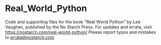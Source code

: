 # Real_World_Python
Code and supporting files for the book "Real World Python" by Lee Vaughan, published by the No Starch Press.
For updates and errata, visit https://nostarch.com/real-world-python/ 
Please report typos and mistakes to errata@nostarch.com
